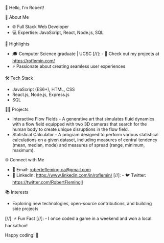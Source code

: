 👋 Hello, I'm Robert!

🚀 About Me
- 🌐 Full Stack Web Developer
- 💻 Expertise: JavaScript, React, Node.js, SQL

🌟 Highlights
- 🎓 Computer Science graduate | UCSC
[//]: - 🔗 Check out my projects at https://roflemin.com/
- ⚡ Passionate about creating seamless user experiences

🛠️ Tech Stack
- JavaScript (ES6+), HTML, CSS
- React.js, Node.js, Express.js
- SQL

👨‍💻 Projects
- Interactive Flow Fields - A generative art that simulates fluid dynamics with a flow field equipped with two 3D cameras that search for the human body to create unique disruptions in the flow field.
- Statistical Calculator - A program designed to perform various statistical calculations on a given dataset, including measures of central tendency (mean, median, mode) and measures of spread (range, minimum, maximum).

🌐 Connect with Me
- 📧 Email: robertefleming.ca@gmail.com
- 🔗 LinkedIn: https://www.linkedin.com/in/roflemin/
[//]: - 🐦 Twitter: https://twitter.com/RobertFlemingII

📚 Interests
- Exploring new technologies, open-source contributions, and building side projects

[//]: ⚡ Fun Fact
[//]: - I once coded a game in a weekend and won a local hackathon!

Happy coding! 🚀
